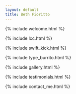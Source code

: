 ```yaml
---
layout: default
title: Beth Fioritto
---
```




{% include welcome.html %}

{% include lcc.html %}

{% include swift_kick.html %}

{% include type_burrito.html %}

{% include gallery.html %}

{% include testimonials.html %}

{% include contact_me.html %}